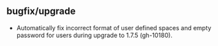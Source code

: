 ## bugfix/upgrade

* Automatically fix incorrect format of user defined spaces and empty password
  for users during upgrade to 1.7.5 (gh-10180).
